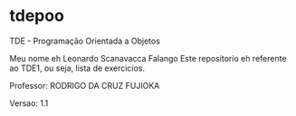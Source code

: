 # tdepoo
TDE - Programação Orientada a Objetos

Meu nome eh Leonardo Scanavacca Falango
Este repositorio eh referente ao TDE1, ou seja, lista de exercicios.

Professor: RODRIGO DA CRUZ FUJIOKA

Versao: 1.1
